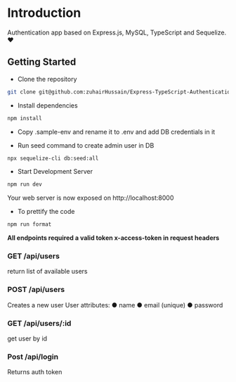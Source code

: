 # Introduction
Authentication app based on Express.js, MySQL, TypeScript and Sequelize. :heart:

## Getting Started

* Clone the repository

```bash
git clone git@github.com:zuhairHussain/Express-TypeScript-Authentication-App.git
```

* Install dependencies

```bash
npm install
```

* Copy .sample-env and rename it to .env and add DB credentials in it

* Run seed command to create admin user in DB
```bash
npx sequelize-cli db:seed:all
```

* Start Development Server
```bash
npm run dev
```
Your web server is now exposed on http://localhost:8000


* To prettify the code
```bash
npm run format
```
**All endpoints required a valid token x-access-token in request headers** 

### GET   /api/users
return list of available users

### POST   /api/users
Creates a new user
User attributes:
● name
● email (unique)
● password

### GET   /api/users/:id
get user by id

### Post   /api/login
Returns auth token
